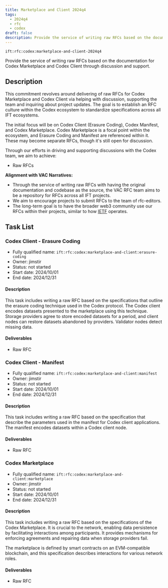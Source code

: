 ```yaml
---
title: Marketplace and Client 2024q4
tags:
  - 2024q4
  - rfc
  - codex
draft: false
description: Provide the service of writing raw RFCs based on the documentation for Codex Marketplace and Codex Client through discussion and support.
---
```


`ift:rfc:codex:marketplace-and-client-2024q4`

Provide the service of writing raw RFCs
based on the documentation for Codex Marketplace and Codex Client
through discussion and support.

## Description

This commitment revolves around delivering of raw RFCs for Codex 
Marketplace and Codex Client via helping with discussion,
supporting the team and inquiring about project updates.
The goal is to establish an RFC culture within the Codex ecosystem
to standardize specifications across all IFT ecosystems.

The initial focus will be on Codex Client (Erasure Coding), Codex Manifest, and 
Codex Marketplace. Codex Marketplace is a focal point within the ecosystem, and 
Erasure Coding and Manifest are referenced within it. These may become separate 
RFCs, though it's still open for discussion.

Through our efforts in driving and supporting discussions with the Codex team, 
we aim to achieve:

- Raw RFCs  

**Alignment with VAC Narratives:**

- Through the service of writing raw RFCs with having the original documentation and codebase as the source, the VAC RFC team aims to be a repository for RFCs across all IFT projects.
- We aim to encourage projects to submit RFCs to the team of rfc-editors.
- The long-term goal is to have the broader web3 community use our RFCs within 
  their projects, similar to how [IETF](https://www.ietf.org/) operates.

## Task List

### Codex Client - Erasure Coding

- Fully qualified name: `ift:rfc:codex:marketplace-and-client:erasure-coding`
- Owner: jimstir
- Status: not started
- Start date: 2024/10/01
- End date: 2024/12/31

#### Description 

This task includes writing a raw RFC based on the specifications
that outline the erasure coding technique used in the Codex protocol.
The Codex client encodes datasets presented to the marketplace
using this technique.
Storage providers agree to store encoded datasets for a period, 
and client nodes can restore datasets abandoned by providers.
Validator nodes detect missing data.
#### Deliverables 

- Raw RFC  

### Codex Client - Manifest

- Fully qualified name: `ift:rfc:codex:marketplace-and-client:manifest`
- Owner: jimstir
- Status: not started
- Start date: 2024/10/01
- End date: 2024/12/31

#### Description 

This task includes writing a raw RFC based on the specification
that describe the parameters used in the manifest
for Codex client applications.
The manifest encodes datasets within a Codex client node.

#### Deliverables 

- Raw RFC  

### Codex Marketplace

- Fully qualified name: `ift:rfc:codex:marketplace-and-client:marketplace`
- Owner: jimstir
- Status: not started
- Start date: 2024/10/01
- End date: 2024/12/31

#### Description 

This task includes writing a raw RFC
based on the specifications of the Codex Marketplace.
It is crucial to the network, enabling data persistence
by facilitating interactions among participants.
It provides mechanisms for enforcing agreements
and repairing data when storage providers fail. 

The marketplace is defined by smart contracts on an EVM-compatible blockchain, 
and this specification describes interactions for various network roles.

#### Deliverables 

- Raw RFC  